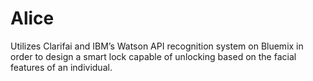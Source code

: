 # Alice
Utilizes Clarifai and IBM’s Watson API  recognition system on Bluemix in order to design a smart lock capable of unlocking based on the facial features of an individual.
